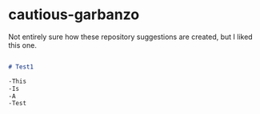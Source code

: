 

# cautious-garbanzo

Not entirely sure how these repository suggestions are created, but I liked this one. 



```markdown

# Test1

-This
-Is
-A
-Test

```




